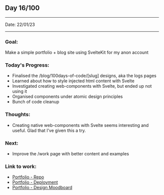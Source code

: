 ## Day 16/100

---

Date: 22/01/23

---

### Goal: 

Make a simple portfolio + blog site using SvelteKit for my anon account

### **Today's Progress**: 

- Finalised the /blog/100days-of-code/[slug] designs, aka the logs pages
- Learned about how to style injected html content with Svelte
- Investigated creating web-components with Svelte, but ended up not using it
- Organised components under atomic design principles
- Bunch of code cleanup

### **Thoughts**: 
- Creating native web-components with Svelte seems interesting and useful. Glad that I've given this a try.

### **Next**:
- Improve the /work page with better content and examples

### **Link to work:** 
- [Portfolio - Repo](https://github.com/activate-glacier-instinct/activate-glacier-instinct.github.io)
- [Portfolio - Deployment](https://activate-glacier-instinct.github.io/)
- [Portfolio - Design Moodboard](https://www.figma.com/file/EACX3PwCLrEc2q3oHRtxU4/Portfolio---Moodboard?node-id=0%3A1)